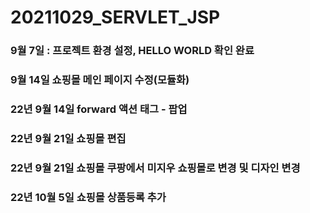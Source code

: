 # 20211029_SERVLET_JSP
### 9월 7일 : 프로젝트 환경 설정,  HELLO WORLD 확인 완료

### 9월 14일 쇼핑몰 메인 페이지 수정(모듈화)

### 22년 9월 14일 forward 액션 태그 - 팝업

### 22년 9월 21일 쇼핑몰 편집

### 22년 9월 21일 쇼핑몰 쿠팡에서 미지우 쇼핑몰로 변경 및 디자인 변경

### 22년 10월 5일 쇼핑몰 상품등록 추가
